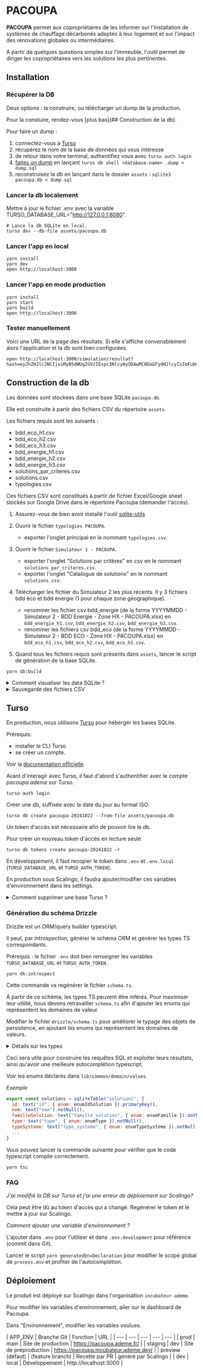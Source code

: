 # PACOUPA

**PACOUPA** permet aux copropriétaires de les informer sur l'installation de systèmes de chauffage décarbonés adaptés à leur logement et sur l'impact des rénovations globales ou intermédiaires.

A partir de quelques questions simples sur l’immeuble, l'outil permet de diriger les copropriétaires vers les solutions les plus pertinentes.

## Installation

### Récupérer la DB

Deux options : la construire, ou télécharger un dump de la production.

Pour la constuire, rendez-vous [plus bas](## Construction de la db).

Pour faire un dump :
1. connectez-vous à [Turso](https://app.turso.tech/login)
2. récupérez le nom de la base de données qui vous intéresse
3. de retour dans votre terminal, authentifiez vous avec `turso auth login`
4. [faites un dump](https://docs.turso.tech/cli/db/shell#database-dump) en lançant `turso db shell <database-name> .dump > dump.sql`
5. reconstruisez la db en lançant dans le dossier `assets` : `sqlite3 pacoupa.db < dump.sql`


### Lancer la db localement

Mettre à jour le fichier .env avec la variable TURSO_DATABASE_URL="http://127.0.0.1:8080".

```shell
# Lance la db SQLite en local.
turso dev --db-file assets/pacoupa.db 
```

### Lancer l'app en local

```shell
yarn install
yarn dev
open http://localhost:3000
```

### Lancer l'app en mode production

```shell
yarn install        
yarn start
yarn build
open http://localhost:3000
```

### Tester manuellement

Voici une URL de la page des résultats. 
Si elle s'affiche convenablement alors l'application et la db sont bien configurées.

```shell
open http://localhost:3000/simulation/resultat?hash=eyJhZHJlc3NlIjoiMyBSdWUgZGVzIExpc3NlcyAyODAwMCBDaGFydHJlcyIsImFubmVlIjoxOTcwLCJyZW5vdmF0aW9uIjpbXSwibmJMb2dlbWVudHMiOjMwLCJwb3NzZWRlRXNwYWNlc0V4dGVyaWV1cnNDb21tdW5zIjoiTm9uIiwicG9zc2VkZUVzcGFjZXNFeHRlcmlldXJzUGVyc29ubmVscyI6Ik91aSIsImVzcGFjZXNFeHRlcmlldXJzUGVyc29ubmVscyI6WyJiYWxjb24iXSwidHlwZUNIIjoiaW5kaXZpZHVlbCIsImVuZXJnaWVDSCI6ImdheiIsImVtZXR0ZXVyIjoicmFkaWF0ZXVycyIsInR5cGVFQ1MiOiJpbmRpdmlkdWVsIiwiZW5lcmdpZUVDUyI6ImdheiJ9&travauxNiveauIsolation=Global
```

## Construction de la db

Les données sont stockées dans une base SQLite `pacoupa.db`. 

Elle est construite à partir des fichiers CSV du répertoire `assets`. 

Les fichiers requis sont les suivants :
- bdd_eco_h1.csv
- bdd_eco_h2.csv
- bdd_eco_h3.csv
- bdd_energie_h1.csv
- bdd_energie_h2.csv
- bdd_energie_h3.csv
- solutions_par_criteres.csv
- solutions.csv
- typologies.csv

Ces fichiers CSV sont constitués à partir de fichier Excel/Google sheet stockés sur Google Drive dans le répertoire Pacoupa (demander l'accès).

1. Assurez-vous de bien avoir installé l'outil [sqlite-utils](https://sqlite-utils.datasette.io/en/stable/installation.html#using-homebrew)

2. Ouvrir le fichier `typologies PACOUPA`.
    - exporter l'onglet principal en le nommant `typologies.csv`.

3. Ouvrir le fichier `Simulateur 1 - PACOUPA`.
    - exporter l'onglet "Solutions par critères" en csv en le nommant `solutions_par_criteres.csv`.
    - exporter l'onglet "Catalogue de solutions" en le nommant `solutions.csv`.
    
4. Télécharger les fichier du Simulateur 2 les plus récents. Il y 3 fichiers bdd éco et bdd énergie (1 pour chaque zone géographique).
    - renommer les fichier csv bdd_energie (de la forme YYYYMMDD - Simulateur 2 - BDD Energie - Zone HX - PACOUPA.xlsx) en `bdd_energie_h1.csv`, `bdd_energie_h2.csv`, `bdd_energie_h3.csv`.
    - renommer les fichiers csv bdd_eco (de la forme YYYYMMDD - Simulateur 2 - BDD ECO - Zone HX - PACOUPA.xlsx) en `bdd_eco_h1.csv`, `bdd_eco_h2.csv`, `bdd_eco_h3.csv`.

5. Quand tous les fichiers requis sont présents dans `assets`, lancer le script de génération de la base SQLite.

```shell
yarn db:build
```

<details>
    <summary>Comment visualiser les data SQLite ?</summary>

    Pour visualiser les data, vous pouvez utiliser l'outil datasette.

    datasette assets/pacoupa.db

    Une technique pour s'assurer que le script de génération de la base s'est bien lancé, est de regarder la volumétrie attendue (ex: 120 000 lignes pour bdd_eco et bdd_energie).

</details>

<details>
    <summary>Sauvegarde des fichiers CSV</summary>

    Pour ne pas surcharger inutilement le repo GitHub Pacoupa, les fichiers CSV ne sont pas stockés (cf. .gitignore).

    Donc, à chaque fois qu'un fichier pacoupa.db est créé, et à minima, quand il est utilisé en production (cf. plus loin sur l'hébergement Turso), il est fortement conseillé de stocker l'ensemble des fichiers CSV dans un répertoire de backup sur le Drive de l'équipe. 
    
    Comme cela, à tout moment l'historique des fichiers sources qui ont permis de constituer une certaine version de la base SQLite est récupérable.
    
</details>

## Turso

En production, nous utilisons [Turso](https://turso.tech/) pour héberger les bases SQLite.


Prérequis: 
- installer le CLI Turso
- se créer un compte. 

Voir la [documentation officielle](https://docs.turso.tech/quickstart). 

Avant d'interagir avec Turso, il faut d'abord s'authentifier avec le compte *pacoupa.ademe* sur Turso.

```shell
turso auth login
```

Créer une db, suffixée avec la date du jour au format ISO.

```shell
turso db create pacoupa-20241022 --from-file assets/pacoupa.db
```

Un token d'accès est nécessaire afin de pouvoir lire la db.

Pour créer un nouveau token d'accès en lecture seule
```shell
turso db tokens create pacoupa-20241022 -r 
```

En développement, il faut recopier le token dans `.env` et `.env.local` (`TURSO_DATABASE_URL` et `TURSO_AUTH_TOKEN`).

En production sous Scalingo, il faudra ajouter/modifier ces variables d'environnement dans les settings.

<details>
    <summary>Comment supprimer une base Turso ?</summary>

    Ex: turso db destroy pacoupa-20240923.
</details>


### Génération du schéma Drizzle

Drizzle est un ORM/query builder typescript.

Il peut, par introspection, générer le schéma ORM et générer les types TS correspondants.

Prérequis : le fichier `.env` doit bien renseigner les variables `TURSO_DATABASE_URL` et `TURSO_AUTH_TOKEN`.


```shell
yarn dk:introspect
```

Cette commande va regénérer le fichier `schema.ts`.

À partir de ce schéma, les types TS peuvent être inférés. Pour maximiser leur utilité, nous devons retravailler `schema.ts` afin d'ajouter les enums qui représentent les domaines de valeur.

Modifier le fichier `drizzle/schema.ts` pour améliorer le typage des objets de persistence, en ajoutant les enums qui représentent les domaines de valeurs.

<details>
    <summary>Détails sur les types</summary>

    Grâce à cela, nous bénéficierons d'une autocomplétion parfaite. Par exemple, pour le champ `dpe`, nous aurons comme valeurs possibles `["A", "B", "C", "D", "E", "F", "G"]`. 
    
    Nous utilisons également drizzle-zod, qui permet d'inférer des schémas zod à partir du schéma Drizzle.

    Ex: 
        // zod-schema.ts
        import { createSelectSchema } from "drizzle-zod";
        import { type z } from "zod";
        import { bddEco, bddEnergie, criteres, typologies } from "./schema";

        export const criteresBatimentSchema = createSelectSchema(criteres);

    De cette façon, nous essayons autant que possible de ne pas se répéter tout en apportant le plus d'information au niveau des types.
</details>

Ceci sera utile pour construire les requêtes SQL et exploiter leurs résultats, ainsi qu'avoir une meilleure autocomplétion typescript.

Voir les enums déclarés dans `lib/common/domain/values`.

*Exemple*

```js
export const solutions = sqliteTable("solutions", {
  id: text("id", { enum: enumIdSolution }).primaryKey(),
  nom: text("nom").notNull(),
  familleSolution: text("famille_solution", { enum: enumFamille }).notNull(),
  type: text("type", { enum: enumType }).notNull(),
  typeSysteme: text("type_systeme", { enum: enumTypeSysteme }).notNull(),
  ...
}
```

Vous pouvez lancer la commande suivante pour vérifier que le code typescript compile correctement.

```shell
yarn tsc
```

### FAQ

*J'ai modifié la DB sur Turso et j'ai une erreur de déploiement sur Scalingo?*

Cela peut être dû au token d'accès qui a changé. 
Regénérer le token et le mettre à jour sur Scalingo.

*Comment ajouter une variable d'environnement ?*

L'ajouter dans `.env` pour l'utiliser et dans `.env.development` pour référence (commit dans Git).

Lancer le script `yarn generatedEnvDeclaration` pour modifier le scope global de `process.env` et profiter de l'autocomplétion.

## Déploiement

Le produit est déployé sur Scalingo dans l'organisation `incubateur-ademe`.

Pour modifier les variables d'environnement, aller sur le dashboard de Pacoupa.

Dans "Environnement", modifier les variables voulues. 

| APP_ENV | Branche Git | Fonction | URL |
| --- | --- | --- | --- | --- |
| prod | main | Site de production | https://pacoupa.ademe.fr/ |
| staging | dev | Site de préproduction | https://pacoupa.incubateur.ademe.dev/ |
| preview (défaut) | (feature branch) | Recette par PR | généré par Scalingo |
| dev | local | Développement | http://localhost:3000 |

